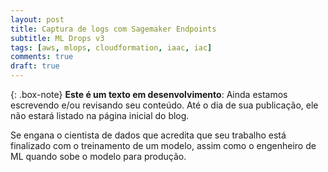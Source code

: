 ```yaml
---
layout: post
title: Captura de logs com Sagemaker Endpoints
subtitle: ML Drops v3
tags: [aws, mlops, cloudformation, iaac, iac]
comments: true
draft: true
---
```


{: .box-note}
**Este é um texto em desenvolvimento**: Ainda estamos escrevendo e/ou revisando seu conteúdo. Até o dia de sua publicação, ele não estará listado na página inicial do blog.

Se engana o cientista de dados que acredita que seu trabalho está finalizado com o treinamento de um modelo, assim como o engenheiro de ML quando sobe o modelo para produção.

<blockquote class="imgur-embed-pub" lang="en" data-id="a/RBWQRTj" data-context="false" ><a href="//imgur.com/a/RBWQRTj"></a></blockquote><script async src="//s.imgur.com/min/embed.js" charset="utf-8"></script>